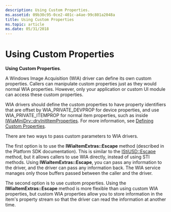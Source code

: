 ```yaml
---
description: Using Custom Properties.
ms.assetid: 09b30c95-0ce2-401c-a4ae-99c801a2048a
title: Using Custom Properties
ms.topic: article
ms.date: 05/31/2018
---
```


# Using Custom Properties

**Using Custom Properties**.

A Windows Image Acquisition (WIA) driver can define its own custom properties. Callers can manipulate custom properties just as they would normal WIA properties. However, only your application or custom UI module can access these custom properties.

WIA drivers should define the custom properties to have property identifiers that are offset by WIA\_PRIVATE\_DEVPROP for device properties, and use WIA\_PRIVATE\_ITEMPROP for normal item properties, such as inside [IWiaMiniDrv::drvInitItemProperties](https://msdn.microsoft.com/library/ms794131.aspx). For more information, see [Defining Custom Properties](-wia-defining-custom-properties.md).

There are two ways to pass custom parameters to WIA drivers.

The first option is to use the **IWiaItemExtras::Escape** method (described in the Platform SDK documentation). This is similar to the [IStiUSD::Escape](https://msdn.microsoft.com/library/ms794396.aspx) method, but it allows callers to use WIA directly, instead of using STI methods. Using **IWiaItemExtras::Escape**, you can pass any information to the driver, and the driver can pass any information back. The WIA service manages only those buffers passed between the caller and the driver.

The second option is to use custom properties. Using the **IWiaItemExtras::Escape** method is more flexible than using custom WIA properties, but custom WIA properties allow you to store information in the item's property stream so that the driver can read the information at another time.

 

 



